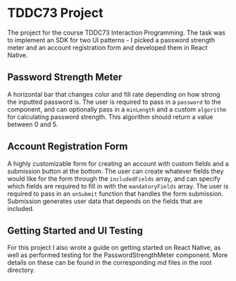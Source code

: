 # TDDC73 Project
The project for the course TDDC73 Interaction Programming. The task was to implement an SDK for two UI patterns - I picked a password strength meter and an account registration form and developed them in React Native.

## Password Strength Meter
A horizontal bar that changes color and fill rate depending on how strong the inputted password is. The user is required to pass in a ``password`` to the component, and can optionally pass in a ``minLength`` and a custom ``algorithm`` for calculating password strength. This algorithm should return a value between 0 and 5.

## Account Registration Form
A highly customizable form for creating an account with custom fields and a submission button at the bottom. The user can create whatever fields they would like for the form through the ``includedFields`` array, and can specify which fields are required to fill in with the ``mandatoryFields`` array. The user is required to pass in an ``onSubmit`` function that handles the form submission. Submission generates user data that depends on the fields that are included.

## Getting Started and UI Testing
For this project I also wrote a guide on getting started on React Native, as well as performed testing for the PasswordStrengthMeter component. More details on these can be found in the corresponding md files in the root directory.
